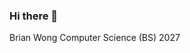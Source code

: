 ### Hi there 👋

<!--
**wong-bria/wong-bria** is a ✨ _special_ ✨ repository because its `README.md` (this file) appears on your GitHub profile.

Here are some ideas to get you started:

- 🔭 I’m currently working on ...nothing
- 🌱 I’m currently learning ...computer science at Northeastern University
- 👯 I’m looking to collaborate on ...anything
- 🤔 I’m looking for help with ...nothing
- 💬 Ask me about ...anything
- 📫 How to reach me: ...email or phone
- 😄 Pronouns: ...he/him/his
- ⚡ Fun fact: ...I enjoy playing basketball and chess.
-->
Brian Wong
Computer Science (BS)
2027